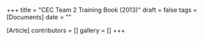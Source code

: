 +++
title = "CEC Team 2 Training Book (2013)"
draft = false
tags = [Documents]
date = ""

[Article]
contributors = []
gallery = []
+++
